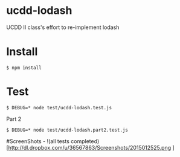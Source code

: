 # ucdd-lodash
UCDD II class's effort to re-implement lodash

# Install

	$ npm install

# Test

	$ DEBUG=* node test/ucdd-lodash.test.js

Part 2

	$ DEBUG=* node test/ucdd-lodash.part2.test.js

#ScreenShots - 
!(all tests completed)[http://dl.dropbox.com/u/36567863/Screenshots/2015012525.png
]
